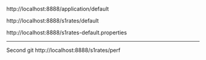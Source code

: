http://localhost:8888/application/default

http://localhost:8888/s1rates/default

http://localhost:8888/s1rates-default.properties

---
Second git
http://localhost:8888/s1rates/perf